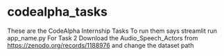 # codealpha_tasks
These are the CodeAlpha Internship Tasks
To run them says streamlit run app_name.py
For Task 2 Download the Audio_Speech_Actors from https://zenodo.org/records/1188976 and change the dataset path
